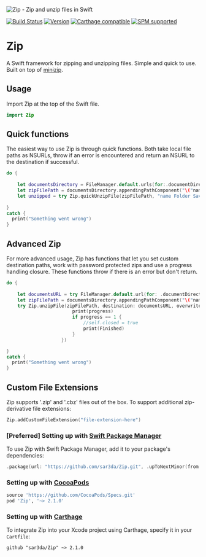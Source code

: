 ![Zip - Zip and unzip files in Swift](https://cloud.githubusercontent.com/assets/889949/12374908/252373d0-bcac-11e5-8ece-6933aeae8222.png)

[![Build Status](https://travis-ci.org/marmelroy/Zip.svg?branch=master)](https://travis-ci.org/marmelroy/Zip) [![Version](http://img.shields.io/cocoapods/v/Zip.svg)](http://cocoapods.org/?q=Zip) [![Carthage compatible](https://img.shields.io/badge/Carthage-compatible-4BC51D.svg?style=flat)](https://github.com/Carthage/Carthage) [![SPM supported](https://img.shields.io/badge/SPM-supported-brightgreen.svg?style=flat)](https://swift.org/package-manager)


# Zip
A Swift framework for zipping and unzipping files. Simple and quick to use. Built on top of [minizip](https://github.com/nmoinvaz/minizip).

## Usage

Import Zip at the top of the Swift file.

```swift
import Zip
```

## Quick functions

The easiest way to use Zip is through quick functions. Both take local file paths as NSURLs, throw if an error is encountered and return an NSURL to the destination if successful.
```swift
do {
 
    let documentsDirectory = FileManager.default.urls(for:.documentDirectory, in: .userDomainMask)[0]
    let zipFilePath = documentsDirectory.appendingPathComponent("\("name Folder Saved")/\("name File Zip")")
    let unzipped = try Zip.quickUnzipFile(zipFilePath, "name Folder Saved") // Unzip
                    
}
catch {
  print("Something went wrong")
}
```

## Advanced Zip

For more advanced usage, Zip has functions that let you set custom  destination paths, work with password protected zips and use a progress handling closure. These functions throw if there is an error but don't return.
```swift
do {
    
    let documentsURL = try FileManager.default.url(for: .documentDirectory,in: .userDomainMask,appropriateFor: nil,create: false)
    let zipFilePath = documentsDirectory.appendingPathComponent("\("name Folder Saved")/\("name File Zip")")
    try Zip.unzipFile(zipFilePath, destination: documentsURL, overwrite: true, password: "", progress: { (progress) -> () in
                        print(progress)
                        if progress == 1 {
                            //self.closed = true
                            print(Finished)
                        }
                    })

}
catch {
  print("Something went wrong")
}
```

## Custom File Extensions

Zip supports '.zip' and '.cbz' files out of the box. To support additional zip-derivative file extensions:
```swift
Zip.addCustomFileExtension("file-extension-here")
```

### [Preferred] Setting up with [Swift Package Manager](https://swift.org/package-manager)
To use Zip with Swift Package Manager, add it to your package's dependencies:
```swift
.package(url: "https://github.com/sar3da/Zip.git", .upToNextMinor(from: "2.1.0"))
```

### Setting up with [CocoaPods](http://cocoapods.org/?q=Zip)
```ruby
source 'https://github.com/CocoaPods/Specs.git'
pod 'Zip', '~> 2.1.0'
```

### Setting up with [Carthage](https://github.com/Carthage/Carthage)
To integrate Zip into your Xcode project using Carthage, specify it in your `Cartfile`:

```ogdl
github "sar3da/Zip" ~> 2.1.0
```

